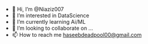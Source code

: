 - 👋 Hi, I’m @Niaziz007
- 👀 I’m interested in DataScience
- 🌱 I’m currently learning Ai/ML
- 💞️ I’m looking to collaborate on ...
- 📫 How to reach me haseebdeadpool00@gmail.com

<!---
Niaziz007/Niaziz007 is a ✨ special ✨ repository because its `README.md` (this file) appears on your GitHub profile.
You can click the Preview link to take a look at your changes.
--->
